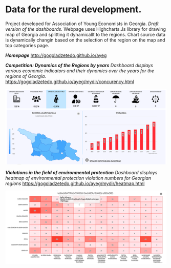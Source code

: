 # Data for the rural development.
Project developed for Association of Young Economists in Georgia.
*Draft version of the dashboards.*
Webpage uses Highcharts.Js library for drawing map of Georgia and splitting it dynamicallt to the regions. Chart source data is dynamically changin based on the selection of the region on the map and top categories page.



***Homepage***
http://gogoladzetedo.github.io/ayeg

***Competition: Dynamics of the Regions by years***
*Dashboard displays various economic indicators and their dynamics over the years for the regions of Georgia.*
https://gogoladzetedo.github.io/ayeg/mydir/concurency.html

![alt text](https://github.com/gogoladzetedo/ayeg/blob/master/dashboard1.png?raw=true)

***Violations in the field of environmental protection***
*Dashboard displays heatmap of environmental protection violation numbers for Georgian regions*
https://gogoladzetedo.github.io/ayeg/mydir/heatmap.html

![alt text](https://github.com/gogoladzetedo/ayeg/blob/master/Dashboard2.png?raw=true)


